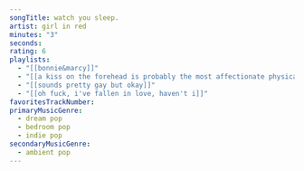 ```yaml
---
songTitle: watch you sleep.
artist: girl in red
minutes: "3"
seconds:
rating: 6
playlists:
  - "[[bonnie&marcy]]"
  - "[[a kiss on the forehead is probably the most affectionate physical gesture ever]]"
  - "[[sounds pretty gay but okay]]"
  - "[[oh fuck, i've fallen in love, haven't i]]"
favoritesTrackNumber:
primaryMusicGenre:
  - dream pop
  - bedroom pop
  - indie pop
secondaryMusicGenre:
  - ambient pop
---
```

